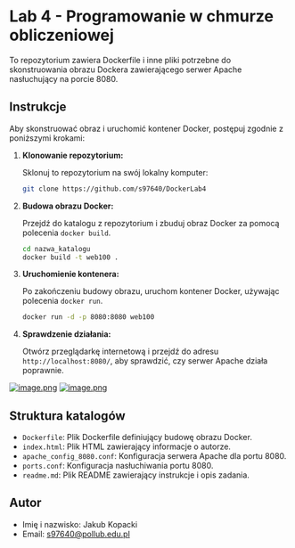 # Lab 4 - Programowanie w chmurze obliczeniowej

To repozytorium zawiera Dockerfile i inne pliki potrzebne do skonstruowania obrazu Dockera zawierającego serwer Apache nasłuchujący na porcie 8080.

## Instrukcje

Aby skonstruować obraz i uruchomić kontener Docker, postępuj zgodnie z poniższymi krokami:

1. **Klonowanie repozytorium:**

    Sklonuj to repozytorium na swój lokalny komputer:

    ```bash
    git clone https://github.com/s97640/DockerLab4
    ```

2. **Budowa obrazu Docker:**

    Przejdź do katalogu z repozytorium i zbuduj obraz Docker za pomocą polecenia `docker build`.

    ```bash
    cd nazwa_katalogu
    docker build -t web100 .
    ```

3. **Uruchomienie kontenera:**

    Po zakończeniu budowy obrazu, uruchom kontener Docker, używając polecenia `docker run`.

    ```bash
    docker run -d -p 8080:8080 web100
    ```

4. **Sprawdzenie działania:**

    Otwórz przeglądarkę internetową i przejdź do adresu `http://localhost:8080/`, aby sprawdzić, czy serwer Apache działa poprawnie.


[![image.png](https://i.postimg.cc/vTN8qVTb/image.png)](https://postimg.cc/Mf18XX1F)
[![image.png](https://i.postimg.cc/BZxdmD8g/image.png)](https://postimg.cc/nMhRzXGj)

## Struktura katalogów

- `Dockerfile`: Plik Dockerfile definiujący budowę obrazu Docker.
- `index.html`: Plik HTML zawierający informacje o autorze.
- `apache_config_8080.conf`: Konfiguracja serwera Apache dla portu 8080.
- `ports.conf`: Konfiguracja nasłuchiwania portu 8080.
- `readme.md`: Plik README zawierający instrukcje i opis zadania.

## Autor

- Imię i nazwisko: Jakub Kopacki
- Email: s97640@pollub.edu.pl
